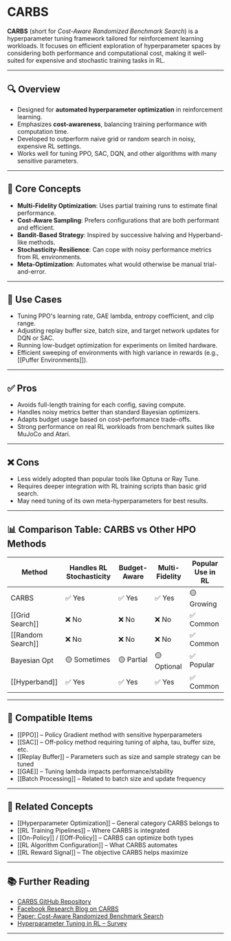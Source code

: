 # CARBS

**CARBS** (short for *Cost-Aware Randomized Benchmark Search*) is a hyperparameter tuning framework tailored for reinforcement learning workloads. It focuses on efficient exploration of hyperparameter spaces by considering both performance and computational cost, making it well-suited for expensive and stochastic training tasks in RL.

---

## 🔍 Overview

- Designed for **automated hyperparameter optimization** in reinforcement learning.  
- Emphasizes **cost-awareness**, balancing training performance with computation time.  
- Developed to outperform naive grid or random search in noisy, expensive RL settings.  
- Works well for tuning PPO, SAC, DQN, and other algorithms with many sensitive parameters.

---

## 🧠 Core Concepts

- **Multi-Fidelity Optimization**: Uses partial training runs to estimate final performance.  
- **Cost-Aware Sampling**: Prefers configurations that are both performant and efficient.  
- **Bandit-Based Strategy**: Inspired by successive halving and Hyperband-like methods.  
- **Stochasticity-Resilience**: Can cope with noisy performance metrics from RL environments.  
- **Meta-Optimization**: Automates what would otherwise be manual trial-and-error.

---

## 🧰 Use Cases

- Tuning PPO's learning rate, GAE lambda, entropy coefficient, and clip range.  
- Adjusting replay buffer size, batch size, and target network updates for DQN or SAC.  
- Running low-budget optimization for experiments on limited hardware.  
- Efficient sweeping of environments with high variance in rewards (e.g., [[Puffer Environments]]).

---

## ✅ Pros

- Avoids full-length training for each config, saving compute.  
- Handles noisy metrics better than standard Bayesian optimizers.  
- Adapts budget usage based on cost-performance trade-offs.  
- Strong performance on real RL workloads from benchmark suites like MuJoCo and Atari.

---

## ❌ Cons

- Less widely adopted than popular tools like Optuna or Ray Tune.  
- Requires deeper integration with RL training scripts than basic grid search.  
- May need tuning of its own meta-hyperparameters for best results.

---

## 📊 Comparison Table: CARBS vs Other HPO Methods

| Method           | Handles RL Stochasticity | Budget-Aware | Multi-Fidelity | Popular Use in RL |
|------------------|--------------------------|--------------|----------------|--------------------|
| CARBS            | ✅ Yes                   | ✅ Yes       | ✅ Yes         | 🟡 Growing         |
| [[Grid Search]]  | ❌ No                    | ❌ No        | ❌ No          | ✅ Common          |
| [[Random Search]]| ❌ No                    | ❌ No        | ❌ No          | ✅ Common          |
| Bayesian Opt     | 🟡 Sometimes             | 🟡 Partial   | 🟡 Optional    | ✅ Popular         |
| [[Hyperband]]    | ✅ Yes                   | ✅ Yes       | ✅ Yes         | ✅ Common          |

---

## 🔧 Compatible Items

- [[PPO]] – Policy Gradient method with sensitive hyperparameters  
- [[SAC]] – Off-policy method requiring tuning of alpha, tau, buffer size, etc.  
- [[Replay Buffer]] – Parameters such as size and sample strategy can be tuned  
- [[GAE]] – Tuning lambda impacts performance/stability  
- [[Batch Processing]] – Related to batch size and update frequency

---

## 🔗 Related Concepts

- [[Hyperparameter Optimization]] – General category CARBS belongs to  
- [[RL Training Pipelines]] – Where CARBS is integrated  
- [[On-Policy]] / [[Off-Policy]] – CARBS can optimize both types  
- [[RL Algorithm Configuration]] – What CARBS automates  
- [[RL Reward Signal]] – The objective CARBS helps maximize

---

## 📚 Further Reading

- [CARBS GitHub Repository](https://github.com/facebookresearch/CARBS)  
- [Facebook Research Blog on CARBS](https://ai.facebook.com/research/publications/cost-aware-randomized-benchmark-search-for-hyperparameter-optimization/)  
- [Paper: Cost-Aware Randomized Benchmark Search](https://arxiv.org/abs/2111.09179)  
- [Hyperparameter Tuning in RL – Survey](https://arxiv.org/abs/2007.03966)  

---
